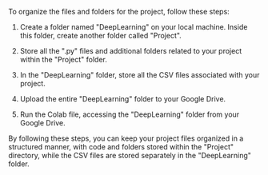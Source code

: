 To organize the files and folders for the project, follow these steps:

1. Create a folder named "DeepLearning" on your local machine. Inside this folder, create another folder called "Project".

2. Store all the ".py" files and additional folders related to your project within the "Project" folder.

3. In the "DeepLearning" folder, store all the CSV files associated with your project.

4. Upload the entire "DeepLearning" folder to your Google Drive.

5. Run the Colab file, accessing the "DeepLearning" folder from your Google Drive.

By following these steps, you can keep your project files organized in a structured manner, with code and folders stored within the "Project" directory, while the CSV files are stored separately in the "DeepLearning" folder.
